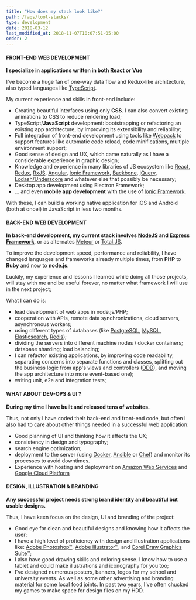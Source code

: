 ```yaml
---
title: "How does my stack look like?"
path: /faqs/tool-stacks/
type: development
date: 2018-03-12
last_modified_at: 2018-11-07T10:07:51-05:00
order: 2
---
```


#### FRONT-END WEB DEVELOPMENT

**I specialize in applications written in both [React](https://reactjs.org/) or [Vue](https://vuejs.org/)**  

I've become a huge fan of one-way data flow and Redux-like architecture, also typed languages like [TypeScript](<https://typescriptlang.org/>).

My current experience and skills in front-end include:

- Creating beautiful interfaces using only **CSS**. I can also convert existing animations to CSS to reduce rendering load;
- TypeScript/**JavaScript** development: bootstrapping or refactoring an existing app architecture, by improving its extensibility and reliability;
- Full integration of front-end development using tools like [Webpack](<https://webpack.js.org/>) to support features like automatic code reload, code minifications, multiple environment support;
- Good sense of design and UX, which came naturally as I have a considerable experience in graphic design;
- Knowledge and experience in many libraries of JS ecosystem like [React](<https://reactjs.org/>), [Redux](<https://redux.js.org/>), [RxJS](<https://rxjs-dev.firebaseapp.com/>), [Angular](<https://angular.io/>), [Ionic Framework](<https://ionicframework.com/>), [Backbone](<https://backbonejs.org/>), [jQuery](<https://jquery.com/>), [Lodash/Underscore](<https://lodash.com/>) and whatever else that possibly be necessary;
- Desktop app development using Electron Framework;
- ... and even  **mobile app development**  with the use of  [Ionic Framework](<http://ionicframework.com/>).

With these, I can build a working native application for iOS and Android (both at once!) in JavaScript in less two months.

<!-- -->

#### BACK-END WEB DEVELOPMENT

**In back-end development, my current stack involves [NodeJS](<http://nodejs.org/>) and [Express Framework](<https://expressjs.com/>)**, or as alternates [Meteor](<https://meteor.com/>) or [Total.JS](<https://www.totaljs.com/>).

To improve the development speed, performance and reliability, I have changed languages and frameworks already multiple times, from **PHP** to **Ruby** and now to **node.js**.

Luckily, my experience and lessons I learned while doing all those projects, will stay with me and be useful forever, no matter what framework I will use in the next project;

What I can do is:

- lead development of web apps in node.js/PHP;
- cooperation with APIs, remote data synchronizations, cloud servers, asynchronous workers;
- using different types of databases (like [PostgreSQL](<http://www.postgresql.org/>), [MySQL](<http://www.mysql.com/>), [Elasticsearch](<http://www.elasticsearch.org/>),  [Redis](<http://redis.io/>));
- dividing the servers into different machine nodes / docker containers; database sharding; load balancing;
- I can refactor existing applications, by improving code readability, separating concerns into separate functions and classes, splitting out the business logic from app's views and controllers ([DDD](<https://en.wikipedia.org/wiki/Domain-driven_design>)), and moving the app architecture into more event-based one);
- writing unit, e2e and integration tests;

<!-- -->

#### WHAT ABOUT DEV-OPS & UI ?

**During my time I have built and released tens of websites.**

Thus, not only I have coded their back-end and front-end code, but often I also had to care about other things needed in a successful web application:

- Good planning of UI and thinking how it affects the UX;
- consistency in design and typography;
- search engine optimization;
- deployment to the server (using [Docker](<https://www.docker.com/>), [Ansible](<https://www.ansible.com/>)  or [Chef](https://www.getchef.com/chef/)) and monitor its processes to avoid downtimes.
- Experience with hosting and deployment on [Amazon Web Services](<https://aws.amazon.com/>) and [Google Cloud Platform](<https://cloud.google.com/>)  

<!-- -->

#### DESIGN, ILLUSTRATION & BRANDING

**Any successful project needs strong brand identity and beautiful but usable designs.**

Thus, I have keen focus on the design, UI and branding of the project:

- Good eye for clean and beautiful designs and knowing how it affects the user;
- I have a high level of proficiency with design and illustration applications like: [Adobe Photoshop™](<#>), [Adobe Illustrator™](<#>), and [Corel Draw Graphics Suite™](<#>);
- I also have good drawing skills and coloring sense. I know how to use a tablet and could make illustrations and iconography for you too;
- I've designed numerous posters, banners, logos for my school and university events. As well as some other advertising and branding material for some local food joints. In past two years, I've often chucked my games to make space for design files on my HDD.


